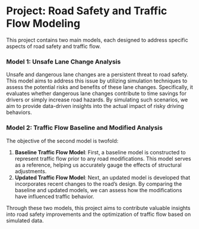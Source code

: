 
# Project: Road Safety and Traffic Flow Modeling

This project contains two main models, each designed to address specific aspects of road safety and traffic flow.

### Model 1: Unsafe Lane Change Analysis
Unsafe and dangerous lane changes are a persistent threat to road safety. This model aims to address this issue by utilizing simulation techniques to assess the potential risks and benefits of these lane changes. Specifically, it evaluates whether dangerous lane changes contribute to time savings for drivers or simply increase road hazards. By simulating such scenarios, we aim to provide data-driven insights into the actual impact of risky driving behaviors.

### Model 2: Traffic Flow Baseline and Modified Analysis
The objective of the second model is twofold:
1. **Baseline Traffic Flow Model**: First, a baseline model is constructed to represent traffic flow prior to any road modifications. This model serves as a reference, helping us accurately gauge the effects of structural adjustments.
2. **Updated Traffic Flow Model**: Next, an updated model is developed that incorporates recent changes to the road’s design. By comparing the baseline and updated models, we can assess how the modifications have influenced traffic behavior.

Through these two models, this project aims to contribute valuable insights into road safety improvements and the optimization of traffic flow based on simulated data.

